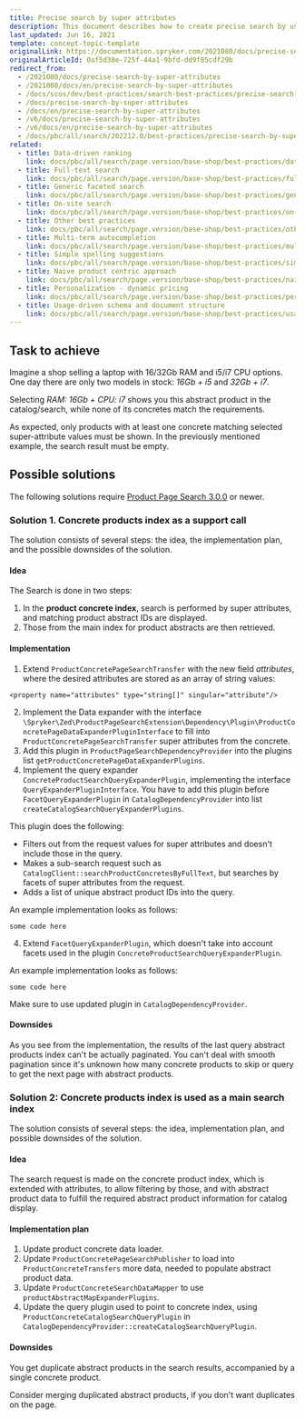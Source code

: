 ```yaml
---
title: Precise search by super attributes
description: This document describes how to create precise search by using super attributes in your Spryker based shop.
last_updated: Jun 16, 2021
template: concept-topic-template
originalLink: https://documentation.spryker.com/2021080/docs/precise-search-by-super-attributes
originalArticleId: 0af5d38e-725f-44a1-9bfd-dd9f85cdf29b
redirect_from:
  - /2021080/docs/precise-search-by-super-attributes
  - /2021080/docs/en/precise-search-by-super-attributes
  - /docs/scos/dev/best-practices/search-best-practices/precise-search-by-super-attributes.html
  - /docs/precise-search-by-super-attributes
  - /docs/en/precise-search-by-super-attributes
  - /v6/docs/precise-search-by-super-attributes
  - /v6/docs/en/precise-search-by-super-attributes
  - /docs/pbc/all/search/202212.0/best-practices/precise-search-by-super-attributes.html
related:
  - title: Data-driven ranking
    link: docs/pbc/all/search/page.version/base-shop/best-practices/data-driven-ranking.html
  - title: Full-text search
    link: docs/pbc/all/search/page.version/base-shop/best-practices/full-text-search.html
  - title: Generic faceted search
    link: docs/pbc/all/search/page.version/base-shop/best-practices/generic-faceted-search.html
  - title: On-site search
    link: docs/pbc/all/search/page.version/base-shop/best-practices/on-site-search.html
  - title: Other best practices
    link: docs/pbc/all/search/page.version/base-shop/best-practices/other-best-practices.html
  - title: Multi-term autocompletion
    link: docs/pbc/all/search/page.version/base-shop/best-practices/multi-term-auto-completion.html
  - title: Simple spelling suggestions
    link: docs/pbc/all/search/page.version/base-shop/best-practices/simple-spelling-suggestions.html
  - title: Naive product centric approach
    link: docs/pbc/all/search/page.version/base-shop/best-practices/naive-product-centric-approach.html
  - title: Personalization - dynamic pricing
    link: docs/pbc/all/search/page.version/base-shop/best-practices/personalization-dynamic-pricing.html
  - title: Usage-driven schema and document structure
    link: docs/pbc/all/search/page.version/base-shop/best-practices/usage-driven-schema-and-document-structure.html
---
```


## Task to achieve

Imagine a shop selling a laptop with 16/32Gb RAM and i5/i7 CPU options. One day there are only two models in stock: *16Gb + i5* and *32Gb + i7*.

Selecting *RAM: 16Gb + CPU: i7* shows you this abstract product in the catalog/search, while none of its concretes match the requirements.

As expected,  only products with at least one concrete matching selected super-attribute values must be shown. In the previously mentioned example, the search result must be empty.

## Possible solutions

The following solutions require [Product Page Search 3.0.0](https://github.com/spryker/product-page-search/releases/tag/3.0.0) or newer.

### Solution 1. Concrete products index as a support call
The solution consists of several steps: the idea, the implementation plan, and the possible downsides of the solution. 

#### Idea

The Search is done in two steps:
1. In the **product concrete index**, search is performed by super attributes, and matching product abstract IDs are displayed.
2. Those from the main index for product abstracts are then retrieved.

#### Implementation

1. Extend `ProductConcretePageSearchTransfer` with the new field *attributes*, where the desired attributes are stored as an array of string values:

```
<property name="attributes" type="string[]" singular="attribute"/>
```

2. Implement the Data expander with the interface `\Spryker\Zed\ProductPageSearchExtension\Dependency\Plugin\ProductConcretePageDataExpanderPluginInterface` to fill into `ProductConcretePageSearchTransfer` super attributes from the concrete. 
3. Add this plugin in `ProductPageSearchDependencyProvider` into the plugins list `getProductConcretePageDataExpanderPlugins`.
3. Implement the query expander `ConcreteProductSearchQueryExpanderPlugin`, implementing the interface `QueryExpanderPluginInterface`. You have to add this plugin before `FacetQueryExpanderPlugin` in `CatalogDependencyProvider` into list `createCatalogSearchQueryExpanderPlugins`.

This plugin does the following:
- Filters out from the request values for super attributes and doesn't include those in the query.
- Makes a sub-search request such as  `CatalogClient::searchProductConcretesByFullText`, but searches by facets of super attributes from the request.
- Adds a list of unique abstract product IDs into the query.

An example implementation looks as follows:

```
some code here
```

4. Extend `FacetQueryExpanderPlugin`, which doesn't take into account facets used in the plugin `ConcreteProductSearchQueryExpanderPlugin`.

An example implementation looks as follows:

```
some code here
```

Make sure to use updated plugin in `CatalogDependencyProvider`.

#### Downsides

As you see from the implementation, the results of the last query abstract products index can't be actually paginated. You can't deal with smooth pagination since it's unknown how many concrete products to skip or query to get the next page with abstract products.


### Solution 2: Concrete products index is used as a main search index

The solution consists of several steps: the idea, implementation plan, and possible downsides of the solution. 

#### Idea

The search request is made on the concrete product index, which is extended with attributes, to allow filtering by those, and with abstract product data to fulfill the required abstract product information for catalog display.

#### Implementation plan

1. Update product concrete data loader.
2. Update `ProductConcretePageSearchPublisher` to load into `ProductConcreteTransfers` more data, needed to populate abstract product data.
3. Update `ProductConcreteSearchDataMapper` to use `productAbstractMapExpanderPlugins`.
4. Update the query plugin used to point to concrete index, using `ProductConcreteCatalogSearchQueryPlugin` in `CatalogDependencyProvider::createCatalogSearchQueryPlugin`.

#### Downsides

You get duplicate abstract products in the search results, accompanied by a single concrete product.

Consider merging duplicated abstract products, if you don't want duplicates on the page.

